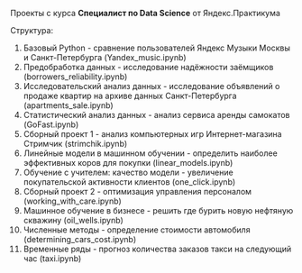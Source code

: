 Проекты с курса __Специалист по Data Science__ от Яндекс.Практикума
 
Структура:
1. Базовый Python - сравнение пользователей Яндекс Музыки Москвы и Санкт-Петербурга (Yandex_music.ipynb)
2. Предобработка данных - исследование надёжности заёмщиков (borrowers_reliability.ipynb)
3. Исследовательский анализ данных - исследование объявлений о продаже квартир на архиве данных Санкт-Петербурга (apartments_sale.ipynb)
4. Статистический анализ данных - анализ сервиса аренды самокатов (GoFast.ipynb)
5. Сборный проект 1 - анализ компьютерных игр Интернет-магазина Стримчик (strimchik.ipynb)
6. Линейные модели в машинном обучении - определить наиболее эффективных коров для покупки (linear_models.ipynb)
7. Обучение с учителем: качество модели - увеличение покупательской активности клиентов (one_click.ipynb)
8. Сборный проект 2 - оптимизация управления персоналом (working_with_care.ipynb)
9. Машинное обучение в бизнесе - решить где бурить новую нефтяную скважину (oil_wells.ipynb)
10. Численные методы - определение стоимости автомобиля (determining_cars_cost.ipynb)
11. Временные ряды - прогноз количества заказов такси на следующий час (taxi.ipynb)